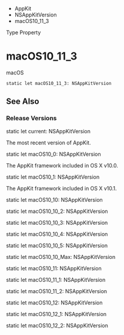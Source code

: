 

- AppKit
- NSAppKitVersion
-  macOS10_11_3 

Type Property

# macOS10_11_3

macOS

``` source
static let macOS10_11_3: NSAppKitVersion
```

## See Also

### Release Versions

static let current: NSAppKitVersion

The most recent version of AppKit.

static let macOS10_0: NSAppKitVersion

The AppKit framework included in OS X v10.0.

static let macOS10_1: NSAppKitVersion

The AppKit framework included in OS X v10.1.

static let macOS10_10: NSAppKitVersion

static let macOS10_10_2: NSAppKitVersion

static let macOS10_10_3: NSAppKitVersion

static let macOS10_10_4: NSAppKitVersion

static let macOS10_10_5: NSAppKitVersion

static let macOS10_10_Max: NSAppKitVersion

static let macOS10_11: NSAppKitVersion

static let macOS10_11_1: NSAppKitVersion

static let macOS10_11_2: NSAppKitVersion

static let macOS10_12: NSAppKitVersion

static let macOS10_12_1: NSAppKitVersion

static let macOS10_12_2: NSAppKitVersion

